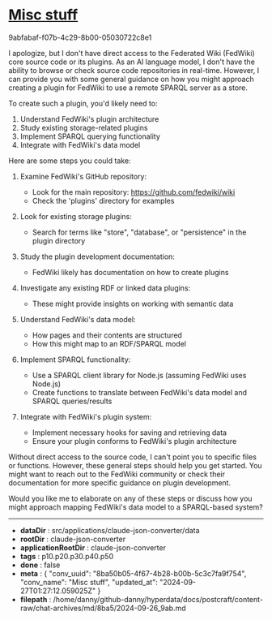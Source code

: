 # [Misc stuff](https://claude.ai/chat/8ba50b05-4f67-4b28-b00b-5c3c7fa9f754)

9abfabaf-f07b-4c29-8b00-05030722c8e1

 I apologize, but I don't have direct access to the Federated Wiki (FedWiki) core source code or its plugins. As an AI language model, I don't have the ability to browse or check source code repositories in real-time. However, I can provide you with some general guidance on how you might approach creating a plugin for FedWiki to use a remote SPARQL server as a store.

To create such a plugin, you'd likely need to:

1. Understand FedWiki's plugin architecture
2. Study existing storage-related plugins
3. Implement SPARQL querying functionality
4. Integrate with FedWiki's data model

Here are some steps you could take:

1. Examine FedWiki's GitHub repository:
   - Look for the main repository: https://github.com/fedwiki/wiki
   - Check the 'plugins' directory for examples

2. Look for existing storage plugins:
   - Search for terms like "store", "database", or "persistence" in the plugin directory

3. Study the plugin development documentation:
   - FedWiki likely has documentation on how to create plugins

4. Investigate any existing RDF or linked data plugins:
   - These might provide insights on working with semantic data

5. Understand FedWiki's data model:
   - How pages and their contents are structured
   - How this might map to an RDF/SPARQL model

6. Implement SPARQL functionality:
   - Use a SPARQL client library for Node.js (assuming FedWiki uses Node.js)
   - Create functions to translate between FedWiki's data model and SPARQL queries/results

7. Integrate with FedWiki's plugin system:
   - Implement necessary hooks for saving and retrieving data
   - Ensure your plugin conforms to FedWiki's plugin architecture

Without direct access to the source code, I can't point you to specific files or functions. However, these general steps should help you get started. You might want to reach out to the FedWiki community or check their documentation for more specific guidance on plugin development.

Would you like me to elaborate on any of these steps or discuss how you might approach mapping FedWiki's data model to a SPARQL-based system?

---

* **dataDir** : src/applications/claude-json-converter/data
* **rootDir** : claude-json-converter
* **applicationRootDir** : claude-json-converter
* **tags** : p10.p20.p30.p40.p50
* **done** : false
* **meta** : {
  "conv_uuid": "8ba50b05-4f67-4b28-b00b-5c3c7fa9f754",
  "conv_name": "Misc stuff",
  "updated_at": "2024-09-27T01:27:12.059025Z"
}
* **filepath** : /home/danny/github-danny/hyperdata/docs/postcraft/content-raw/chat-archives/md/8ba5/2024-09-26_9ab.md